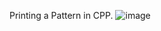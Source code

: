 Printing a Pattern in CPP.
![image](https://user-images.githubusercontent.com/19222272/196021744-23e1ec08-8121-4cdb-880b-c4396035c15b.png)


